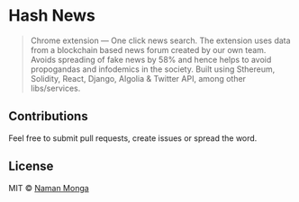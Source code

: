 # Hash News

> Chrome extension — One click news search.
> The extension uses data from a blockchain based news forum created by our own team. Avoids spreading of fake news by 58% and hence helps to avoid propogandas and infodemics in the society.
> Built using Sthereum, Solidity, React, Django, Algolia & Twitter API, among other libs/services.

## Contributions

Feel free to submit pull requests, create issues or spread the word.

## License

MIT © [Naman Monga](https://www.nmonga.com)
